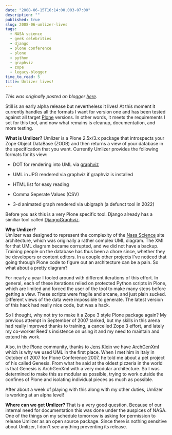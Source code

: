 ```yaml
---
date: "2008-06-15T16:14:00.003-07:00"
description: ""
published: true
slug: 2008-06-umlizer-lives
tags:
  - NASA science
  - geek celebrities
  - django
  - plone conference
  - plone
  - python
  - graphviz
  - zope
  - legacy-blogger
time_to_read: 5
title: Umlizer lives!
---
```


_This was originally posted on blogger [here](https://pydanny.blogspot.com/2008/06/umlizer-lives.html)_.

Still is an early alpha release but nevertheless it lives! At this moment it currently handles all the formats I want for version one and has been tested against all target [Plone](https://plone.org) versions. In other words, it meets the requirements I set for this tool, and now what remains is cleanup, documentation, and more testing.

<span style="font-weight: bold;">What is Umlizer?</span>
Umlizer is a Plone 2.5x/3.x package that introspects your Zope Object DataBase (ZODB) and then returns a view of your database in the specification that you want. Currently Umlizer provides the following formats for its view:


- DOT for rendering into UML via [graphviz](https://graphviz.org/)
- UML in JPG rendered via graphviz if graphviz is installed
- HTML list for easy reading

- Comma Seperate Values (CSV)
- 3-d animated graph rendered via ubigraph (a defunct tool in 2022)

Before you ask this is a very Plone specific tool. Django already has a similiar tool called [DjangoGraqhviz](https://code.djangoproject.com/wiki/DjangoGraphviz). 

<span style="font-weight: bold;">Why Umlizer?</span><span id="formatbar_Buttons" style="display: block;"><span class="on" id="formatbar_CreateLink" style="display: block;" title="Link"></span></span>Umlizer was designed to represent the complexity of the [Nasa Science](https://nasascience.nasa.gov) site architecture, which was originally a rather complex UML diagram. The XMI for that UML diagram became corrupted, and we did not have a backup. Training people on the database has thus been a chore since, whether they be developers or content editors. In a couple other projects I've noticed that going through Plone code to figure out an architecture can be a pain. So what about a pretty diagram?

For nearly a year I tooled around with different iterations of this effort. In general, each of these iterations relied on protected Python scripts in Plone, which are limited and forced the user of the tool to make many steps before getting a view. These scripts were fragile and arcane, and just plain sucked. Different views of the data were impossible to generate. The latest version of this hack had really nice code, but was a hack.

So I thought, why not try to make it a Zope 3 style Plone package again? My previous attempt in September of 2007 tanked, but my skills in this arena had really improved thanks to training, a cancelled Zope 3 effort, and lately my co-worker Reed's insistence on using it and my need to maintain and extend his work.

Also, in the [Plone](https://plone.org) community, thanks to [Jens Klein](https://plone.org/author/jensens) we have [ArchGenXml](https://plone.org/products/archgenxml) which is why we used UML in the first place. When I met him in Italy in October of 2007 for Plone Conference 2007, he told me about a pet project of his called Genesis. From what he said at the oldest pizzeria in the world is that Genesis is ArchGenXml with a very modular architecture. So I was determined to make this as modular as possible, trying to work outside the confines of Plone and isolating individual pieces as much as possible.

After about a week of playing with this along with my other duties, Umlizer is working at an alpha level!

<span style="font-weight: bold;">Where can we get Umlizer?
</span>That is a very good question. Because of our internal need for documentation this was done under the auspices of NASA. One of the things on my schedule tomorrow is asking for permission to release Umlizer as an open source package. Since there is nothing sensitive about Umlizer, I don't see anything preventing its release.<span style="font-weight: bold;">
</span>
